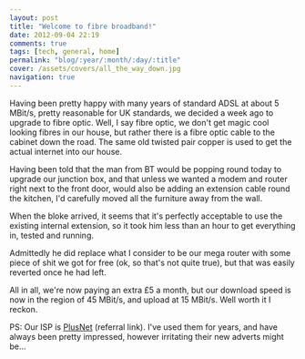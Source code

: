 ```yaml
---
layout: post
title: "Welcome to fibre broadband!"
date: 2012-09-04 22:19
comments: true
tags: [tech, general, home] 
permalink: "blog/:year/:month/:day/:title"
cover: /assets/covers/all_the_way_down.jpg
navigation: true
---
```


Having been pretty happy with many years of standard ADSL at about 5 MBit/s, pretty
reasonable for UK standards, we decided a week ago to upgrade to fibre optic. Well,
I say fibre optic, we don't get magic cool looking fibres in our house, but rather there
is a fibre optic cable to the cabinet down the road. The same old
twisted pair copper is used to get the actual internet into our house.

<!--more-->

Having been told that the man from BT would be popping round today to upgrade our
junction box, and that unless we wanted a modem and router right next to the front door,
would also be adding an extension cable round the kitchen, I'd carefully moved all
the furniture away from the wall.

When the bloke arrived, it seems that it's perfectly acceptable to use the existing internal
extension, so it took him less than an hour to get everything in, tested and running.

Admittedly he did replace what I consider to be our mega router with some piece of shit
we got for free (ok, so that's not quite true), but that was easily reverted once he had left.

All in all, we're now paying an extra &pound;5 a month, but our download speed is now in the
region of 45 MBit/s, and upload at 15 MBit/s. Well worth it I reckon.

PS: Our ISP is [PlusNet](http://www.plus.net/myreferrals/new.html?w645oK3%2FCguHYxTpF%2BrJmcgZxFHxBqLqKoS%2FwmQhpe4%3D)
(referral link). I've used them for years, and have always been pretty impressed, however
irritating their new adverts might be...


